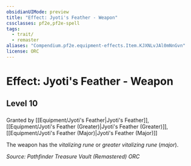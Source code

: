 ```yaml
---
obsidianUIMode: preview
title: "Effect: Jyoti's Feather - Weapon"
cssclasses: pf2e,pf2e-spell
tags:
  - trait/
  - remaster
aliases: "Compendium.pf2e.equipment-effects.Item.KJXNLvJAl0mNnGvn"
license: ORC
---
```

# Effect: Jyoti's Feather - Weapon
## Level 10
### 






Granted by [[Equipment/Jyoti's Feather|Jyoti's Feather]], [[Equipment/Jyoti's Feather (Greater)|Jyoti's Feather (Greater)]], [[Equipment/Jyoti's Feather (Major)|Jyoti's Feather (Major)]]

The weapon has the _vitalizing rune_ or _greater vitalizing rune_ (_major_).

*Source: Pathfinder Treasure Vault (Remastered)*
*ORC*